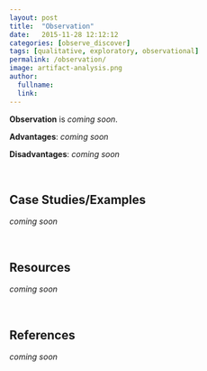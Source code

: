```yaml
---
layout: post
title:  "Observation"
date:   2015-11-28 12:12:12
categories: [observe_discover]
tags: [qualitative, exploratory, observational]
permalink: /observation/
image: artifact-analysis.png
author:
  fullname: 
  link: 
---
```


**Observation** is *coming soon*.

**Advantages**: *coming soon*

**Disadvantages**: *coming soon*

<br>

## Case Studies/Examples  

*coming soon*

<br>

## Resources
*coming soon*

<br>

## References

*coming soon*